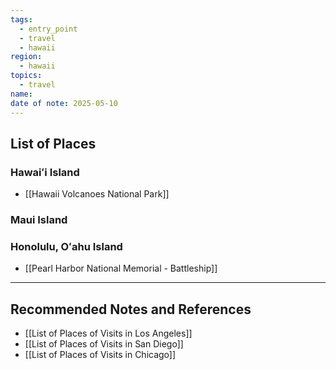 ```yaml
---
tags:
  - entry_point
  - travel
  - hawaii
region:
  - hawaii
topics:
  - travel
name: 
date of note: 2025-05-10
---
```


## List of Places

### Hawaiʻi Island

- [[Hawaii Volcanoes National Park]]

### Maui Island



### Honolulu, Oʻahu Island

- [[Pearl Harbor National Memorial - Battleship]]





-----------
##  Recommended Notes and References

- [[List of Places of Visits in Los Angeles]]
- [[List of Places of Visits in San Diego]]
- [[List of Places of Visits in Chicago]]